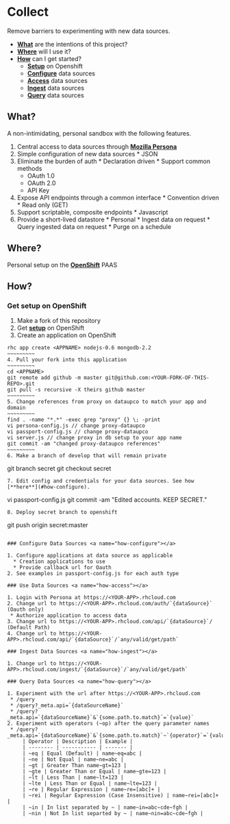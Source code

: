 # Collect

Remove barriers to experimenting with new data sources.

 * [**What**](#what) are the intentions of this project?
 * [**Where**](#where) will I use it?
 * [**How**](#how) can I get started?
   * [**Setup**](#how-openshift) on Openshift
   * [**Configure**](#how-configure) data sources
   * [**Access**](#how-access) data sources
   * [**Ingest**](#how-ingest) data sources
   * [**Query**](#how-query) data sources

## What? <a name="what"></a>

A non-intimidating, personal sandbox with the following features.

  1. Central access to data sources through [**Mozilla Persona**](http://www.mozilla.org/en-US/persona/)
  2. Simple configuration of new data sources
    * JSON
  3. Eliminate the burden of auth
    * Declaration driven
    * Support common methods
      * OAuth 1.0
      * OAuth 2.0
      * API Key 
  4. Expose API endpoints through a common interface
    * Convention driven
    * Read only (GET)
  5. Support scriptable, composite endpoints
    * Javascript
  6. Provide a short-lived datastore 
    * Personal 
    * Ingest data on request
    * Query ingested data on request
    * Purge on a schedule

## Where? <a name="where"></a>

Personal setup on the [**OpenShift**](https://www.openshift.com) PAAS 

## How? <a name="how"></a>

### Get setup on OpenShift <a name="how-openshift"></a>

  1. Make a fork of this repository
  2. Get [**setup**](https://www.openshift.com/blogs/using-rhc-to-manage-paas-apps) on OpenShift
  3. Create an application on OpenShift
  ~~~~~~~~~~
  rhc app create <APPNAME> nodejs-0.6 mongodb-2.2
  ~~~~~~~~~
  4. Pull your fork into this application
  ~~~~~~~~~
  cd <APPNAME>
  git remote add github -m master git@github.com:<YOUR-FORK-OF-THIS-REPO>.git
  git pull -s recursive -X theirs github master
  ~~~~~~~~~
  5. Change references from proxy on dataupco to match your app and domain
  ~~~~~~~~~
  find . -name "*.*" -exec grep "proxy" {} \; -print
  vi persona-config.js // change proxy-dataupco
  vi passport-config.js // change proxy-dataupco
  vi server.js // change proxy in db setup to your app name
  git commit -am "changed proxy-dataupco references"
  ~~~~~~~~~
  6. Make a branch of develop that will remain private
  ~~~~~~~~~~
  git branch secret
  git checkout secret
  ~~~~~~~~~~
  7. Edit config and credentials for your data sources. See how [**here**](#how-configure).
  ~~~~~~~~~~~
  vi passport-config.js
  git commit -am "Edited accounts. KEEP SECRET."
  ~~~~~~~~~~~
  8. Deploy secret branch to openshift
  ~~~~~~~~~~~~~
  git push origin secret:master
  ~~~~~~~~~~~~~

### Configure Data Sources <a name="how-configure"></a>

  1. Configure applications at data source as applicable
    * Creation applications to use
    * Provide callback url for Oauth 
  2. See examples in passport-config.js for each auth type

### Use Data Sources <a name="how-access"></a>

 1. Login with Persona at https://<YOUR-APP>.rhcloud.com
 2. Change url to https://<YOUR-APP>.rhcloud.com/auth/`{dataSource}` (Oauth only)
   * Authorize application to access data
 3. Change url to https://<YOUR-APP>.rhcloud.com/api/`{dataSource}`/ (Default Path)
 4. Change url to https://<YOUR-APP>.rhcloud.com/api/`{dataSource}`/`any/valid/get/path`

### Ingest Data Sources <a name="how-ingest"></a>

 1. Change url to https://<YOUR-APP>.rhcloud.com/ingest/`{dataSource}`/`any/valid/get/path`

### Query Data Sources <a name="how-query"></a>

 1. Experiment with the url after https://<YOUR-APP>.rhcloud.com
   * /query
   * /query?_meta.api=`{dataSourceName}`
   * /query?_meta.api=`{dataSourceName}`&`{some.path.to.match}`=`{value}`
 2. Experiment with operators (~op) after the query parameter names
   * /query?_meta.api=`{dataSourceName}`&`{some.path.to.match}`~`{operator}`=`{value}`
       | Operator | Description | Example |
       | -------- | ----------- | ------- |
       | ~eq | Equal (Default) | name~eq=abc |
       | ~ne | Not Equal | name~ne=abc |
       | ~gt | Greater Than name~gt=123 |
       | ~gte | Greater Than or Equal | name~gte=123 |
       | ~lt | Less Than | name~lt=123 |
       | ~lte | Less Than or Equal | name~lte=123 |
       | ~re | Regular Expression | name~re=[abc]+ |
       | ~rei | Regular Expression (Case Insensitive) | name~rei=[abc]+ |
       | ~in | In list separated by ~ | name~in=abc~cde~fgh |
       | ~nin | Not In list separted by ~ | name~nin=abc~cde~fgh |

